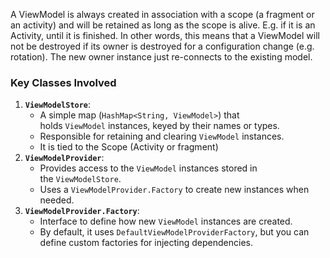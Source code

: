A ViewModel is always created in association with a scope (a fragment or an activity) and will be retained as long as the scope is alive. E.g. if it is an Activity, until it is finished. In other words, this means that a ViewModel will not be destroyed if its owner is destroyed for a configuration change (e.g. rotation). The new owner instance just re-connects to the existing model.

### **Key Classes Involved**
1. **`ViewModelStore`**:
    - A simple map (`HashMap<String, ViewModel>`) that holds `ViewModel` instances, keyed by their names or types.
    - Responsible for retaining and clearing `ViewModel` instances.
    - It is tied to the Scope (Activity or fragment)
1. **`ViewModelProvider`**:
    - Provides access to the `ViewModel` instances stored in the `ViewModelStore`.
    - Uses a `ViewModelProvider.Factory` to create new instances when needed.
2. **`ViewModelProvider.Factory`**:
    - Interface to define how new `ViewModel` instances are created.
    - By default, it uses `DefaultViewModelProviderFactory`, but you can define custom factories for injecting dependencies.